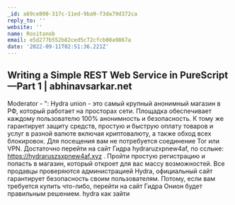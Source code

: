 ```yaml
---
_id: a69ce800-317c-11ed-9ba9-f3da79d372ca
reply_to: ''
website: ''
name: Rositanob
email: e5d277b552b82ced5c72cfcb00a9867a
date: '2022-09-11T02:51:36.221Z'
---
```

Writing a Simple REST Web Service in PureScript—Part 1 | abhinavsarkar.net 
- 
Moderator  - ": 
Hydra union - это самый крупный анонимный магазин в РФ, который работает на просторах сети. Площадка обеспечивает каждому пользователю 100% анонимность и безопасность. К тому же гарантирует защиту средств, простую и быструю оплату товаров и услуг в разной валюте включая криптовалюту, а также обход всех блокировок. Для посещения вам не потребуется соединение Tor или VPN. Достаточно перейти на сайт Гидра hydraruzxpnew4af, по сслыке: https://hydraruszsxpnew4af.xyz . Пройти простую регистрацию и попасть в магазин, который откроет для вас массу возможностей. Все продавцы проверяются администрацией Hydra, официальный сайт гарантирует безопасность своим пользователям. Потому, если вам требуется купить что-либо, перейти на сайт Гидра Онион будет правильным решением. hydra как зайти
